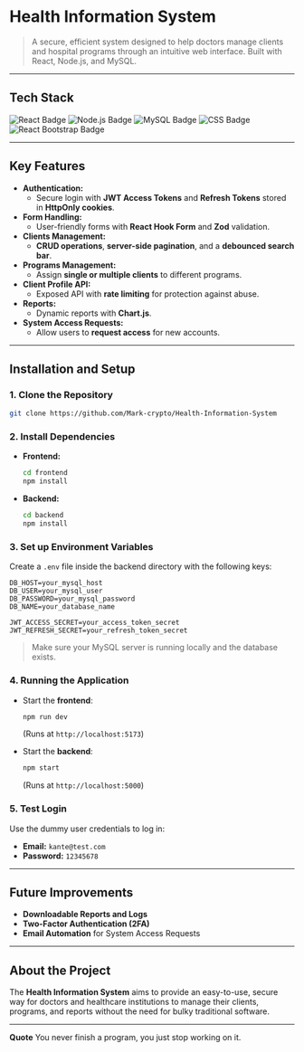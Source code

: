 
# Health Information System

> A secure, efficient system designed to help doctors manage clients and hospital programs through an intuitive web interface. Built with React, Node.js, and MySQL.

---

## Tech Stack

<div align="left">
  
  <img src="https://img.shields.io/badge/Frontend-React-61DAFB?logo=react&logoColor=white&style=for-the-badge" alt="React Badge"/>
  <img src="https://img.shields.io/badge/Backend-Node.js-339933?logo=node.js&logoColor=white&style=for-the-badge" alt="Node.js Badge"/>
  <img src="https://img.shields.io/badge/Database-MySQL-4479A1?logo=mysql&logoColor=white&style=for-the-badge" alt="MySQL Badge"/>
  <img src="https://img.shields.io/badge/Styling-CSS-1572B6?logo=css3&logoColor=white&style=for-the-badge" alt="CSS Badge"/>
  <img src="https://img.shields.io/badge/UI-ReactBootstrap-7952B3?logo=bootstrap&logoColor=white&style=for-the-badge" alt="React Bootstrap Badge"/>

</div>

---

## Key Features
- **Authentication:**
  - Secure login with **JWT Access Tokens** and **Refresh Tokens** stored in **HttpOnly cookies**.
- **Form Handling:**
  - User-friendly forms with **React Hook Form** and **Zod** validation.
- **Clients Management:**
  - **CRUD operations**, **server-side pagination**, and a **debounced search bar**.
- **Programs Management:**
  - Assign **single or multiple clients** to different programs.
- **Client Profile API:**
  - Exposed API with **rate limiting** for protection against abuse.
- **Reports:**
  - Dynamic reports with **Chart.js**.
- **System Access Requests:**
  - Allow users to **request access** for new accounts.

---

## Installation and Setup

### 1. Clone the Repository
```bash
git clone https://github.com/Mark-crypto/Health-Information-System
```

### 2. Install Dependencies

- **Frontend:**
  ```bash
  cd frontend
  npm install
  ```

- **Backend:**
  ```bash
  cd backend
  npm install
  ```

### 3. Set up Environment Variables

Create a `.env` file inside the backend directory with the following keys:
```env
DB_HOST=your_mysql_host
DB_USER=your_mysql_user
DB_PASSWORD=your_mysql_password
DB_NAME=your_database_name

JWT_ACCESS_SECRET=your_access_token_secret
JWT_REFRESH_SECRET=your_refresh_token_secret
```

> Make sure your MySQL server is running locally and the database exists.

### 4. Running the Application

- Start the **frontend**:
  ```bash
  npm run dev
  ```
  (Runs at `http://localhost:5173`)

- Start the **backend**:
  ```bash
  npm start
  ```
  (Runs at `http://localhost:5000`)

### 5. Test Login

Use the dummy user credentials to log in:
- **Email:** `kante@test.com`
- **Password:** `12345678`

---

## Future Improvements
- **Downloadable Reports and Logs**
- **Two-Factor Authentication (2FA)**
- **Email Automation** for System Access Requests

---

## About the Project
The **Health Information System** aims to provide an easy-to-use, secure way for doctors and healthcare institutions to manage their clients, programs, and reports without the need for bulky traditional software.

---
**Quote** You never finish a program, you just stop working on it.
